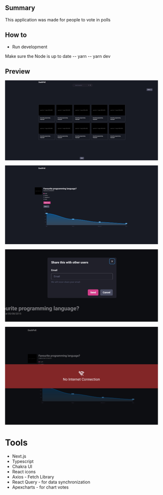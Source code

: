 ## Summary

This application was made for people to vote in polls

## How to

- Run development

Make sure the Node is up to date
-- yarn
-- yarn dev

## Preview

![](./screenshots/list.jpg)

![](./screenshots/question.jpg)

![](./screenshots/share.jpg)

![](./screenshots/no_connectivity.jpg)

# Tools

- Next.js
- Typescript
- Chakra UI
- React icons
- Axios - Fetch Library
- React Query - for data synchronization
- Apexcharts - for chart votes
